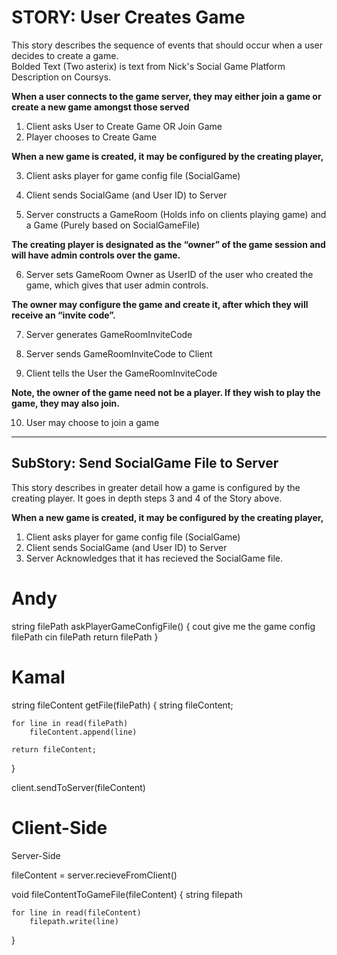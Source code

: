 # STORY: User Creates Game  

This story describes the sequence of events that should occur when a user decides to create a game.  
Bolded Text (Two asterix) is text from Nick's Social Game Platform Description on Coursys. 

**When a user connects to the game server, they may either join a game or create a new game amongst those served**

1. Client asks User to Create Game OR Join Game 
2. Player chooses to Create Game 

**When a new game is created, it may be configured by the creating player,**

3. Client asks player for game config file (SocialGame)
4. Client sends SocialGame (and User ID) to Server 

5. Server constructs a GameRoom (Holds info on clients playing game) and a Game (Purely based on SocialGameFile)

**The creating player is designated as the “owner” of the game session and will have admin controls over the game.**

6. Server sets GameRoom Owner as UserID of the user who created the game, which gives that user admin controls. 

**The owner may configure the game and create it, after which they will receive an “invite code”.** 

7. Server generates GameRoomInviteCode 

8. Server sends GameRoomInviteCode to Client
9. Client tells the User the GameRoomInviteCode

**Note, the owner of the game need not be a player. If they wish to play the game, they may also join.**

10. User may choose to join a game 

---

## SubStory: Send SocialGame File to Server 

This story describes in greater detail how a game is configured by the creating player. 
It goes in depth steps 3 and 4 of the Story above. 

**When a new game is created, it may be configured by the creating player,**

1. Client asks player for game config file (SocialGame)
2. Client sends SocialGame (and User ID) to Server 
3. Server Acknowledges that it has recieved the SocialGame file. 

# Andy 
string filePath askPlayerGameConfigFile() {
    cout give me the game config filePath 
    cin filePath 
    return filePath
}

# Kamal
string fileContent getFile(filePath) {
    string fileContent;
    
    for line in read(filePath)
        fileContent.append(line)
    
    return fileContent;
}

client.sendToServer(fileContent) 

Client-Side
===
Server-Side

fileContent = server.recieveFromClient()

void fileContentToGameFile(fileContent) {
    string filepath

    for line in read(fileContent)
        filepath.write(line)

}
